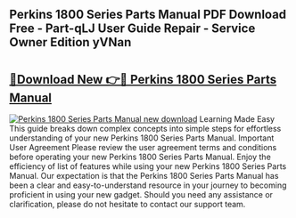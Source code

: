 ## Perkins 1800 Series Parts Manual PDF Download Free - Part-qLJ User Guide Repair - Service Owner Edition yVNan

# <h2><a href="http://bc67531.oget.top/?id=Perkins+1800+Series+Parts+Manual">🔗Download New 👉🔴 Perkins 1800 Series Parts Manual</a></h2>

[![Perkins 1800 Series Parts Manual new download](https://i.imgur.com/5g1atiW.png)](http://bc67531.oget.top/?id=Perkins+1800+Series+Parts+Manual)
Learning Made Easy This guide breaks down complex concepts into simple steps for effortless understanding of your new Perkins 1800 Series Parts Manual. Important User Agreement Please review the user agreement terms and conditions before operating your new Perkins 1800 Series Parts Manual. Enjoy the efficiency of list of features while using your new Perkins 1800 Series Parts Manual. Our expectation is that the Perkins 1800 Series Parts Manual has been a clear and easy-to-understand resource in your journey to becoming proficient in using your new gadget. Should you need any assistance or clarification, please do not hesitate to contact our support team.
